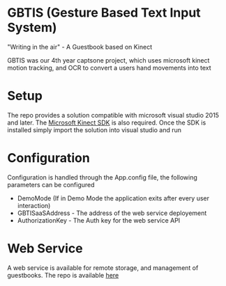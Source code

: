 # GBTIS (Gesture Based Text Input System)

"Writing in the air" - A Guestbook based on Kinect

GBTIS was our 4th year captsone project, which uses microsoft kinect motion tracking, 
and OCR to convert a users hand movements into text

# Setup

The repo provides a solution compatible with microsoft visual studio 2015 and later.
The [Microsoft Kinect SDK](https://developer.microsoft.com/en-us/windows/kinect)
is also required.  Once the SDK is installed simply import the solution
into visual studio and run

# Configuration

Configuration is handled through the App.config file, the following parameters can be configured
* DemoMode (If in Demo Mode the application exits after every user interaction)
* GBTISaaSAddress - The address of the web service deployement
* AuthorizationKey - The Auth key for the web service API

# Web Service
A web service is available for remote storage, and management of guestbooks.  The repo is
available [here](https://github.com/adambatson/gbtisaas)
